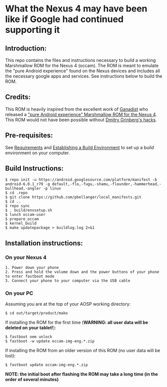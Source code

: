 # What the Nexus 4 may have been like if Google had continued supporting it

## Introduction:
This repo contains the files and instructions necessary to build a working Marshmallow ROM for the Nexus 4 (occam). The ROM is meant to emulate the "pure Android experience" found on the Nexus devices and includes all the necessary google apps and services.
See instructions below to build the ROM.

## Credits:
This ROM is heavily inspired from the excellent work of [Ganadist](https://github.com/ganadist) who released a ["pure Android experience" Marshmallow ROM for the Nexus 4](https://github.com/ganadist/device_lge_occam).
This ROM would not have been possible without [Dmitry Grinberg's hacks](http://dmitry.gr/index.php?r=06.%20Thoughts&proj=04.%20Android%20M%20on%20Grouper).

## Pre-requisites:
See [Requirements](http://s.android.com/source/requirements.html) and [Establishing a Build Environment](http://s.android.com/source/initializing.html) to set up a build environment on your computer.

## Build Instructions:
    $ repo init -u https://android.googlesource.com/platform/manifest -b android-6.0.1_r79 -g default,-flo,-fugu,-shamu,-flounder,-hammerhead,-bullhead,-angler -p linux
    $ cd .repo
    $ git clone https://github.com/pbellanger/local_manifests.git
    $ cd ..
    $ repo sync
    $ . build/envsetup.sh
    $ lunch occam-user
    $ prepare_occam
    $ kernel_build
    $ make updatepackage > buildlog.log 2>&1

## Installation instructions:

### On your Nexus 4
    1. Power down your phone
    2. Press and hold the volume down and the power buttons of your phone to enter fastboot mode
    3. Connect your phone to your computer via the USB cable

### On your PC
Assuming you are at the top of your AOSP working directory:

    $ cd out/target/product/mako

If installing the ROM for the first time (**WARNING: all user data will be deleted on your tablet!**):

    $ fastboot oem unlock
    $ fastboot -w update occam-img-eng.*.zip

If installing the ROM from an older version of this ROM (no user data will be lost):

    $ fastboot update occam-img-eng.*.zip

**NOTE: the initial boot after flashing the ROM may take a long time (in the order of several minutes)**
